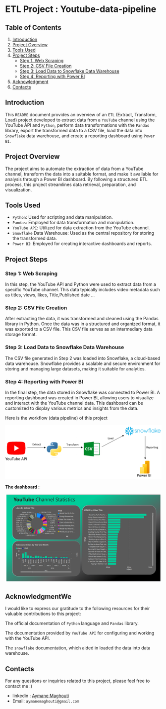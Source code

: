 # ETL Project : Youtube-data-pipeline

## Table of Contents
1. [Introduction](#introduction)
2. [Project Overview](#project-overview)
3. [Tools Used](#tools-used)
4. [Project Steps](#project-steps)
   - [Step 1: Web Scraping](#step-1-web-scraping)
   - [Step 2: CSV File Creation](#step-2-csv-file-creation)
   - [Step 3: Load Data to Snowflake Data Warehouse](#step-3-load-data-to-snowflake-data-warehouse)
   - [Step 4: Reporting with Power BI](#step-4-reporting-with-power-bi)
5. [Acknowledgment](#acknowledgment)
6. [Contacts](#contacts)

## Introduction
This `README` document provides an overview of an `ETL` (Extract, Transform, Load) project developed to extract data from a `YouTube` channel using the YouTube API and `Python`, perform data transformations with the `Pandas` library, export the transformed data to a CSV file, load the data into `Snowflake` data warehouse, and create a reporting dashboard using `Power BI`.

## Project Overview
The project aims to automate the extraction of data from a YouTube channel, transform the data into a suitable format, and make it available for analysis through a Power BI dashboard. By following a structured ETL process, this project streamlines data retrieval, preparation, and visualization.

## Tools Used
- `Python`: Used for scripting and data manipulation.
- `Pandas`: Employed for data transformation and manipulation.
- `YouTube API`: Utilized for data extraction from the YouTube channel.
- `Snowflake` Data Warehouse: Used as the central repository for storing the transformed data.
- `Power BI`: Employed for creating interactive dashboards and reports.

## Project Steps

### Step 1: Web Scraping
In this step, the YouTube API and Python were used to extract data from a specific YouTube channel. This data typically includes video metadata such as titles, views, likes, Title,Published date ...

### Step 2: CSV File Creation
After extracting the data, it was transformed and cleaned using the Pandas library in Python. Once the data was in a structured and organized format, it was exported to a CSV file. This CSV file serves as an intermediary data storage format.

### Step 3: Load Data to Snowflake Data Warehouse
The CSV file generated in Step 2 was loaded into Snowflake, a cloud-based data warehouse. Snowflake provides a scalable and secure environment for storing and managing large datasets, making it suitable for analytics.

### Step 4: Reporting with Power BI
In the final step, the data stored in Snowflake was connected to Power BI. A reporting dashboard was created in Power BI, allowing users to visualize and interact with the YouTube channel data. This dashboard can be customized to display various metrics and insights from the data.

Here is the workflow (data pipeline) of  this project

![Texte alternatif de l'image](images/data_pipeline.png)

**The dashboard :** 

![Texte alternatif de l'image](images/dash.png)


## AcknowledgmentWe 
I would like to express our gratitude to the following resources for their valuable contributions to this project:

The official documentation of `Python` language and `Pandas` library.

The documentation provided by `YouTube API` for configuring and working with the YouTube API.

The `snowflake` documentation, which aided in loaded the data into  data warehouse.



## Contacts
For any questions or inquiries related to this project, please feel free to contact me :)

- linkedin : <a href="https://www.linkedin.com/in/aymane-maghouti/" target="_blank">Aymane Maghouti</a><br>
- Email: `aymanemaghouti@gmail.com`
